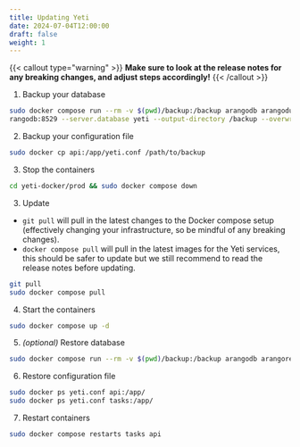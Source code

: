```yaml
---
title: Updating Yeti
date: 2024-07-04T12:00:00
draft: false
weight: 1
---
```


{{< callout type="warning" >}} **Make sure to look at the release notes for any
breaking changes, and adjust steps accordingly!** {{< /callout >}}

1. Backup your database

```bash
sudo docker compose run --rm -v $(pwd)/backup:/backup arangodb arangodump --server.endpoint tcp://a
rangodb:8529 --server.database yeti --output-directory /backup --overwrite true
```

2. Backup your configuration file

```bash
sudo docker cp api:/app/yeti.conf /path/to/backup
```

3. Stop the containers

```bash
cd yeti-docker/prod && sudo docker compose down
```

3. Update

- `git pull` will pull in the latest changes to the Docker compose setup
  (effectively changing your infrastructure, so be mindful of any breaking
  changes).
- `docker compose pull` will pull in the latest images for the Yeti services,
  this should be safer to update but we still recommend to read the release
  notes before updating.

```bash
git pull
sudo docker compose pull
```

4. Start the containers

```bash
sudo docker compose up -d
```

5. _(optional)_ Restore database

```bash
sudo docker compose run --rm -v $(pwd)/backup:/backup arangodb arangorestore --server.endpoint tcp://arangodb:8529 --input-directory /backup --server.database yeti --overwrite true
```

6. Restore configuration file

```bash
sudo docker ps yeti.conf api:/app/
sudo docker ps yeti.conf tasks:/app/
```

7. Restart containers

```bash
sudo docker compose restarts tasks api
```

